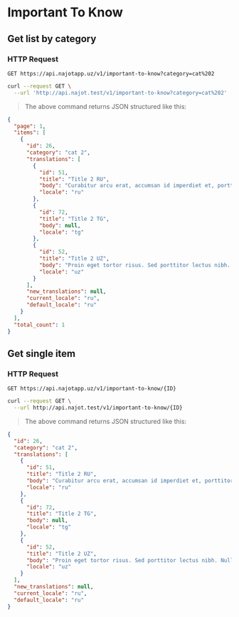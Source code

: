 # Important To Know

## Get list by category

### HTTP Request

`GET https://api.najotapp.uz/v1/important-to-know?category=cat%202`

```bash
curl --request GET \
  --url 'http://api.najot.test/v1/important-to-know?category=cat%202'
```

> The above command returns JSON structured like this:

```json
{
  "page": 1,
  "items": [
    {
      "id": 26,
      "category": "cat 2",
      "translations": [
        {
          "id": 51,
          "title": "Title 2 RU",
          "body": "Curabitur arcu erat, accumsan id imperdiet et, porttitor at sem. Cras ultricies ligula sed magna dictum porta. Cras ultricies ligula sed magna dictum porta. Proin eget tortor risus.",
          "locale": "ru"
        },
        {
          "id": 72,
          "title": "Title 2 TG",
          "body": null,
          "locale": "tg"
        },
        {
          "id": 52,
          "title": "Title 2 UZ",
          "body": "Proin eget tortor risus. Sed porttitor lectus nibh. Nulla quis lorem ut libero malesuada feugiat. Curabitur aliquet quam id dui posuere blandit.",
          "locale": "uz"
        }
      ],
      "new_translations": null,
      "current_locale": "ru",
      "default_locale": "ru"
    }
  ],
  "total_count": 1
}
```

## Get single item

### HTTP Request

`GET https://api.najotapp.uz/v1/important-to-know/{ID}`

```bash
curl --request GET \
  --url http://api.najot.test/v1/important-to-know/{ID}
```

> The above command returns JSON structured like this:

```json
{
  "id": 26,
  "category": "cat 2",
  "translations": [
    {
      "id": 51,
      "title": "Title 2 RU",
      "body": "Curabitur arcu erat, accumsan id imperdiet et, porttitor at sem. Cras ultricies ligula sed magna dictum porta. Cras ultricies ligula sed magna dictum porta. Proin eget tortor risus.",
      "locale": "ru"
    },
    {
      "id": 72,
      "title": "Title 2 TG",
      "body": null,
      "locale": "tg"
    },
    {
      "id": 52,
      "title": "Title 2 UZ",
      "body": "Proin eget tortor risus. Sed porttitor lectus nibh. Nulla quis lorem ut libero malesuada feugiat. Curabitur aliquet quam id dui posuere blandit.",
      "locale": "uz"
    }
  ],
  "new_translations": null,
  "current_locale": "ru",
  "default_locale": "ru"
}
```
